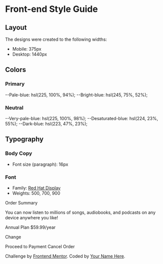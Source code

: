# Front-end Style Guide

## Layout

The designs were created to the following widths:

- Mobile: 375px
- Desktop: 1440px

## Colors

### Primary

--Pale-blue: hsl(225, 100%, 94%);
--Bright-blue: hsl(245, 75%, 52%);

### Neutral

--Very-pale-blue: hsl(225, 100%, 98%);
--Desaturated-blue: hsl(224, 23%, 55%);
--Dark-blue: hsl(223, 47%, 23%);

## Typography

### Body Copy

- Font size (paragraph): 16px

### Font

- Family: [Red Hat Display](https://fonts.google.com/specimen/Red+Hat+Display)
- Weights: 500, 700, 900


<!--  -->

  Order Summary

  You can now listen to millions of songs, audiobooks, and podcasts on any 
  device anywhere you like!

  Annual Plan
  $59.99/year

  Change

  Proceed to Payment
  Cancel Order
  
  <div class="attribution">
    Challenge by <a href="https://www.frontendmentor.io?ref=challenge" target="_blank">Frontend Mentor</a>. 
    Coded by <a href="#">Your Name Here</a>.
  </div>